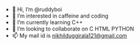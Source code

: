 - 👋 Hi, I’m @ruddyboi
- 👀 I’m interested in caffeine and coding
- 🌱 I’m currently learning C++
- 💞️ I’m looking to collaborate on C HTML PYTHON
- 📫 My mail id is nikhilduggirala121@gmail.com

<!---
ruddyboi/ruddyboi is a ✨ special ✨ repository because its `README.md` (this file) appears on your GitHub profile.
You can click the Preview link to take a look at your changes.
--->
